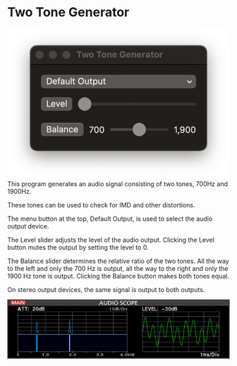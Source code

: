 # Two Tone Generator
![Screen Shot](./images/ScreenShot.png)
This program generates an audio signal consisting of two tones, 700Hz and 1900Hz.

These tones can be used to check for IMD and other distortions.

The menu button at the top, Default Output, is used to select the audio output device.

The Level slider adjusts the level of the audio output. Clicking the Level button mutes the output by setting the level to 0.

The Balance slider determines the relative ratio of the two tones. All the way to the left and only the 700 Hz is output, all the way to the right and only the 1900 Hz tone is output. Clicking the Balance button makes both tones equal.

On stereo output devices, the same signal is output to both outputs.

![Icom IC-7610 Audio Scope](./images/TwoToneAudioGraph.bmp)
